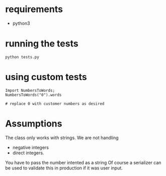 # requirements
- python3 

# running the tests
```python tests.py```

# using custom tests
```
Import NumbersToWords;
NumbersToWords("0").words

# replace 0 with customer numbers as desired
```

# Assumptions
The class only works with strings. We are not handling
- negative integers
- direct integers. 

You have to pass the number intented as a string
Of course a serializer can be used to validate this in production
if it was user input.